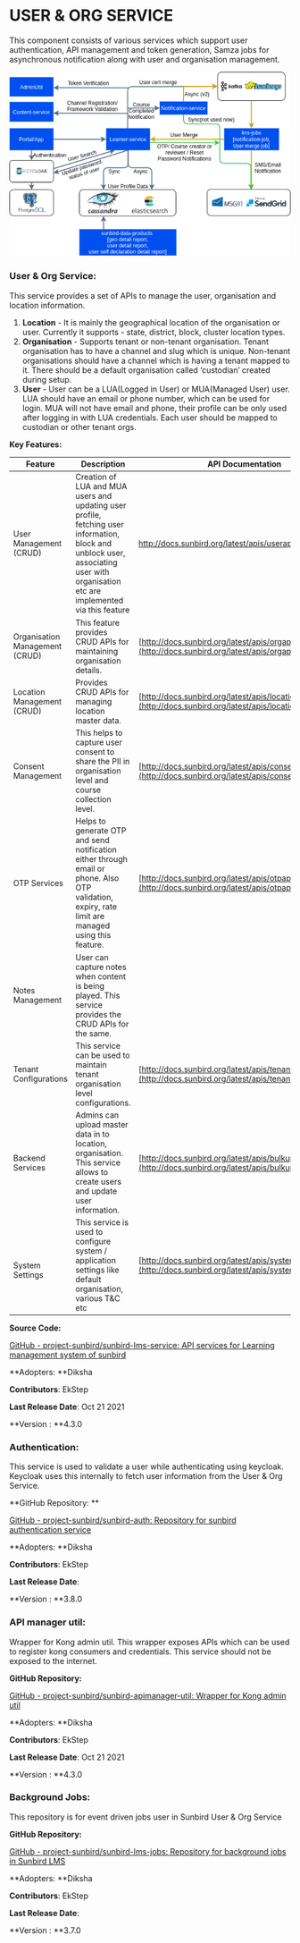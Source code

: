 # USER & ORG SERVICE

This component consists of various services which support user authentication, API management and token generation, Samza jobs for asynchronous notification along with user and organisation management.



![User Account Creation](../../.gitbook/assets/UserRegistration.png)

### User & Org Service: <a href="user-and-org-service" id="user-and-org-service"></a>

This service provides a set of APIs to manage the user, organisation and location information.&#x20;

1. **Location** - It is mainly the geographical location of the organisation or user. Currently it supports - state, district, block, cluster location types.
2. **Organisation** - Supports tenant or non-tenant organisation. Tenant organisation has to have a channel and slug which is unique. Non-tenant organisations should have a channel which is having a tenant mapped to it. There should be a default organisation called ‘custodian’ created during setup.
3. **User** - User can be a LUA(Logged in User) or MUA(Managed User) user. LUA should have an email or phone number, which can be used for login. MUA will not have email and phone, their profile can be only used after logging in with LUA credentials. Each user should be mapped to custodian or other tenant orgs.&#x20;

**Key Features:**

| Feature                        | Description                                                                                                                                                                         | API Documentation                                                                                                    |
| ------------------------------ | ----------------------------------------------------------------------------------------------------------------------------------------------------------------------------------- | -------------------------------------------------------------------------------------------------------------------- |
| User Management (CRUD)         | Creation of LUA and MUA users and updating user profile, fetching user information, block and unblock user, associating user with organisation etc are implemented via this feature | http://docs.sunbird.org/latest/apis/userapi/                                                                         |
| Organisation Management (CRUD) | This feature provides CRUD APIs for maintaining organisation details.                                                                                                               | [http://docs.sunbird.org/latest/apis/orgapi/](http://docs.sunbird.org/latest/apis/orgapi/)                           |
| Location Management (CRUD)     | Provides CRUD APIs for managing location master data.                                                                                                                               | [http://docs.sunbird.org/latest/apis/locationapi/](http://docs.sunbird.org/latest/apis/locationapi/)                 |
| Consent Management             | This helps to capture user consent to share the PII in organisation level and course collection level.                                                                              | [http://docs.sunbird.org/latest/apis/consentapi/](http://docs.sunbird.org/latest/apis/consentapi/)                   |
| OTP Services                   | Helps to generate OTP and send notification either through email or phone. Also OTP validation, expiry, rate limit are managed using this feature.                                  | [http://docs.sunbird.org/latest/apis/otpapi/](http://docs.sunbird.org/latest/apis/otpapi/)                           |
| Notes Management               | User can capture notes when content is being played. This service provides the CRUD APIs for the same.                                                                              |                                                                                                                      |
| Tenant Configurations          | This service can be used to maintain tenant organisation  level configurations.                                                                                                     | [http://docs.sunbird.org/latest/apis/tenantpreferenceapi/](http://docs.sunbird.org/latest/apis/tenantpreferenceapi/) |
| Backend Services               | Admins can upload master data in to location, organisation. This service allows to create users and update user information.                                                        | [http://docs.sunbird.org/latest/apis/bulkupload/](http://docs.sunbird.org/latest/apis/bulkupload/)                   |
| <p><br>System Settings</p>     | This service is used to configure system / application settings like default organisation, various T\&C etc                                                                         | [http://docs.sunbird.org/latest/apis/systemsettingsapi/](http://docs.sunbird.org/latest/apis/systemsettingsapi/)     |

**Source Code:**

[GitHub - project-sunbird/sunbird-lms-service: API services for Learning management system of sunbird](https://github.com/project-sunbird/sunbird-lms-service)

**Adopters: **Diksha

**Contributors**: EkStep

**Last Release Date**: Oct 21 2021

**Version : **4.3.0&#x20;

### Authentication: <a href="authentication" id="authentication"></a>

This service is used to validate a user while authenticating using keycloak. Keycloak uses this internally to fetch user information from the User & Org Service.

**GitHub Repository: **

[GitHub - project-sunbird/sunbird-auth: Repository for sunbird authentication service](https://github.com/project-sunbird/sunbird-auth)

**Adopters: **Diksha

**Contributors**: EkStep

**Last Release Date**:&#x20;

**Version : **3.8.0

### API manager util: <a href="api-manager-util" id="api-manager-util"></a>

Wrapper for Kong admin util. This wrapper exposes APIs which can be used to register kong consumers and credentials. This service should not be exposed to the internet.

**GitHub Repository:**

[GitHub - project-sunbird/sunbird-apimanager-util: Wrapper for Kong admin util](https://github.com/project-sunbird/sunbird-apimanager-util)

**Adopters: **Diksha

**Contributors**: EkStep

**Last Release Date**: Oct 21 2021

**Version : **4.3.0

### Background Jobs: <a href="background-jobs" id="background-jobs"></a>

This repository is for event driven jobs user in Sunbird User & Org Service

**GitHub Repository:**

[GitHub - project-sunbird/sunbird-lms-jobs: Repository for background jobs in Sunbird LMS](https://github.com/project-sunbird/sunbird-lms-jobs)

**Adopters: **Diksha

**Contributors**: EkStep

**Last Release Date**:&#x20;

**Version : **3.7.0
